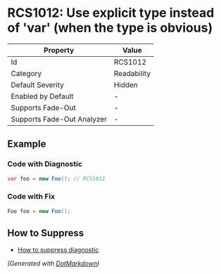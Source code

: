 # RCS1012: Use explicit type instead of 'var' \(when the type is obvious\)

| Property                    | Value       |
| --------------------------- | ----------- |
| Id                          | RCS1012     |
| Category                    | Readability |
| Default Severity            | Hidden      |
| Enabled by Default          | \-          |
| Supports Fade\-Out          | \-          |
| Supports Fade\-Out Analyzer | \-          |

## Example

### Code with Diagnostic

```csharp
var foo = new Foo(); // RCS1012
```

### Code with Fix

```csharp
Foo foo = new Foo();
```

## How to Suppress

* [How to suppress diagnostic](../HowToConfigureAnalyzers#HowToSupressDiagnostic.md)

*\(Generated with [DotMarkdown](http://github.com/JosefPihrt/DotMarkdown)\)*